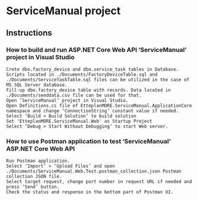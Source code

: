 # ServiceManual project

## Instructions

### How to build and run ASP.NET Core Web API ‘ServiceManual’ project in Visual Studio

	Crete dbo.factory_device and dbo.service_task tables in Database.
	Scripts located in ./Documents/FactoryDeviceTable.sql and ./Documents/ServiceTaskTable.sql files can be utilized in the case of MS SQL Server database.
	Fill-up dbo.factory_device table with records. Data located in ./Documents/seeddata.csv file can be used for that.
	Open ‘ServiceManual’ project in Visual Studio.
	Open Definitions.cs file of EtteplanMORE.ServiceManual.ApplicationCore namespace and change ‘ConnectionString’ constant value if needed.
	Select ‘Build > Build Solution’ to build solution
	Set 'EtteplanMORE.ServiceManual.Web' as Startup Project
	Select ‘Debug > Start Without Debugging’ to start Web server.

### How to use Postman application to test ‘ServiceManual’ ASP.NET Core Web API

	Run Postman application.
	Select ‘Import’ > ‘Upload Files’ and open ./Documents/ServiceManual.Web.Test.postman_collection.json Postman collection JSON file.
	Select target request, change port number in request URL if needed and press ‘Send’ button.
	Check the status and response in the bottom part of Postman UI.
